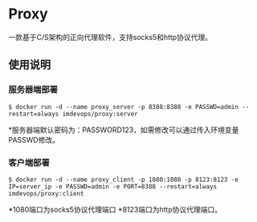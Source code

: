 # Proxy
一款基于C/S架构的正向代理软件，支持socks5和http协议代理。

## 使用说明
### 服务器端部署

```
$ docker run -d --name proxy_server -p 8388:8388 -e PASSWD=admin --restart=always imdevops/proxy:server
```
*服务器端默认密码为：PASSWORD123，如需修改可以通过传入环境变量PASSWD修改。

### 客户端部署

```
$ docker run -d --name proxy_client -p 1080:1080 -p 8123:8123 -e IP=server_ip -e PASSWD=admin -e PORT=8388 --restart=always imdevops/proxy:client
```
*1080端口为socks5协议代理端口
*8123端口为http协议代理端口。
